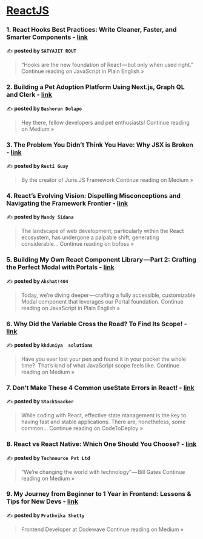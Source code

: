 
<h1><a href=https://medium.com/tag/reactjs/recommended target="_blank" rel="noopener noreferrer">ReactJS</a></h1>
<h3>1.  React Hooks Best Practices: Write Cleaner, Faster, and Smarter Components - <a href="https://javascript.plainenglish.io/react-hooks-best-practices-write-cleaner-faster-and-smarter-components-e694495ff308?source=rss------reactjs-5" target="_blank" rel="noopener noreferrer">link</a></h3>

✍️ **posted by `SATYAJIT ROUT`**

<blockquote>“Hooks are the new foundation of React — but only when used right.”
Continue reading on JavaScript in Plain English »</blockquote>

<h3>2. Building a Pet Adoption Platform Using Next.js, Graph QL and Clerk - <a href="https://medium.com/@bashorundolapo/building-a-pet-adoption-platform-using-next-js-graph-ql-and-clerk-4501c3af89d9?source=rss------reactjs-5" target="_blank" rel="noopener noreferrer">link</a></h3>

✍️ **posted by `Bashorun Dolapo`**

<blockquote>Hey there, fellow developers and pet enthusiasts!
Continue reading on Medium »</blockquote>

<h3>3. The Problem You Didn’t Think You Have: Why JSX is Broken - <a href="https://medium.com/@resti.guay/the-problem-you-didnt-think-you-have-why-jsx-is-broken-d047bef619f2?source=rss------reactjs-5" target="_blank" rel="noopener noreferrer">link</a></h3>

✍️ **posted by `Resti Guay`**

<blockquote>By the creator of Juris.JS Framework
Continue reading on Medium »</blockquote>

<h3>4. React’s Evolving Vision: Dispelling Misconceptions and Navigating the Framework Frontier - <a href="https://medium.com/bofoss/reacts-evolving-vision-dispelling-misconceptions-and-navigating-the-framework-frontier-49cc907c4c31?source=rss------reactjs-5" target="_blank" rel="noopener noreferrer">link</a></h3>

✍️ **posted by `Mandy Sidana`**

<blockquote>The landscape of web development, particularly within the React ecosystem, has undergone a palpable shift, generating considerable…
Continue reading on bofoss »</blockquote>

<h3>5. Building My Own React Component Library — Part 2: Crafting the Perfect Modal with Portals - <a href="https://javascript.plainenglish.io/building-my-own-react-component-library-part-2-crafting-the-perfect-modal-with-portals-42bd15eb19db?source=rss------reactjs-5" target="_blank" rel="noopener noreferrer">link</a></h3>

✍️ **posted by `Akshat!404`**

<blockquote>Today, we’re diving deeper — crafting a fully accessible, customizable Modal component that leverages our Portal foundation.
Continue reading on JavaScript in Plain English »</blockquote>

<h3>6. Why Did the Variable Cross the Road? To Find Its Scope! - <a href="https://medium.com/@kkduniya/why-did-the-variable-cross-the-road-to-find-its-scope-ffd9176161f9?source=rss------reactjs-5" target="_blank" rel="noopener noreferrer">link</a></h3>

✍️ **posted by `kkduniya  solutions`**

<blockquote>Have you ever lost your pen and found it in your pocket the whole time?
 That’s kind of what JavaScript scope feels like.
Continue reading on Medium »</blockquote>

<h3>7.  Don’t Make These 4 Common useState Errors in React!  - <a href="https://medium.com/codetodeploy/dont-make-these-4-common-usestate-errors-in-react-97fcb1317957?source=rss------reactjs-5" target="_blank" rel="noopener noreferrer">link</a></h3>

✍️ **posted by `StackSnacker`**

<blockquote>While coding with React, effective state management is the key to having fast and stable applications. There are, nonetheless, some common…
Continue reading on CodeToDeploy »</blockquote>

<h3>8. React vs React Native: Which One Should You Choose? - <a href="https://technource.medium.com/react-vs-react-native-which-one-should-you-choose-040226bae0bc?source=rss------reactjs-5" target="_blank" rel="noopener noreferrer">link</a></h3>

✍️ **posted by `Technource Pvt Ltd`**

<blockquote>“We’re changing the world with technology” — Bill Gates
Continue reading on Medium »</blockquote>

<h3>9. My Journey from Beginner to 1 Year in Frontend: Lessons & Tips for New Devs - <a href="https://medium.com/@prathvikashetty343/my-journey-from-beginner-to-1-year-in-frontend-lessons-tips-for-new-devs-897fb4d79d77?source=rss------reactjs-5" target="_blank" rel="noopener noreferrer">link</a></h3>

✍️ **posted by `Prathvika Shetty`**

<blockquote>Frontend Developer at Codewave
Continue reading on Medium »</blockquote>

